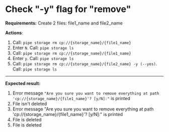 # Check "-y" flag for "remove"

**Requirements:**
Create 2 files: file1_name and file2_name

**Actions**:
1.	Call: `pipe storage rm cp://{storage_name}/{file1_name}`
2.	Enter `N`. Call: `pipe storage ls`
3.	Call: `pipe storage rm cp://{storage_name}/{file1_name}`
4.	Enter `y`. Call: `pipe storage ls`
5.	Call: `pipe storage rm cp://{storage_name}/{file2_name} -y (--yes)`. Call: `pipe storage ls`

***
**Expected result:**

1.	Error message `"Are you sure you want to remove everything at path 'cp://{storage_name}/{file1_name}'? [y/N]:"` is printed
2.	File isn't deleted
3.	Error message "Are you sure you want to remove everything at path 'cp://{storage_name}/{file1_name}'? [y/N]:" is printed
4.	File is deleted
5.	File is deleted